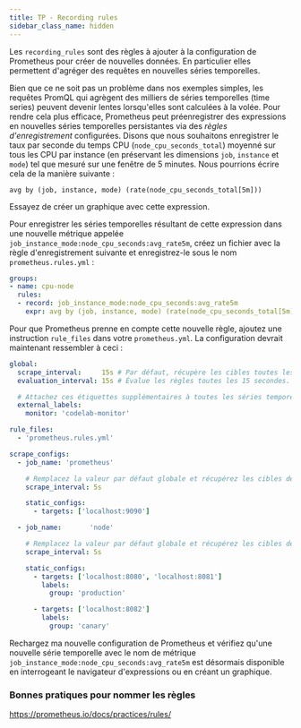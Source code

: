 ```yaml
---
title: TP - Recording rules
sidebar_class_name: hidden
---
```


Les `recording_rules` sont des règles à ajouter à la configuration de Prometheus pour créer de nouvelles données. En particulier elles permettent d'agréger des requêtes en nouvelles séries temporelles.

Bien que ce ne soit pas un problème dans nos exemples simples, les requêtes PromQL qui agrègent des milliers de séries temporelles (time series) peuvent devenir lentes lorsqu'elles sont calculées à la volée. Pour rendre cela plus efficace, Prometheus peut préenregistrer des expressions en nouvelles séries temporelles persistantes via des *règles d'enregistrement* configurées. Disons que nous souhaitons enregistrer le taux par seconde du temps CPU (`node_cpu_seconds_total`) moyenné sur tous les CPU par instance (en préservant les dimensions `job`, `instance` et `mode`) tel que mesuré sur une fenêtre de 5 minutes. Nous pourrions écrire cela de la manière suivante :

```
avg by (job, instance, mode) (rate(node_cpu_seconds_total[5m]))
```

Essayez de créer un graphique avec cette expression.

Pour enregistrer les séries temporelles résultant de cette expression dans une nouvelle métrique appelée `job_instance_mode:node_cpu_seconds:avg_rate5m`, créez un fichier avec la règle d'enregistrement suivante et enregistrez-le sous le nom `prometheus.rules.yml` :

```yaml
groups:
- name: cpu-node
  rules:
  - record: job_instance_mode:node_cpu_seconds:avg_rate5m
    expr: avg by (job, instance, mode) (rate(node_cpu_seconds_total[5m]))
```

Pour que Prometheus prenne en compte cette nouvelle règle, ajoutez une instruction `rule_files` dans votre `prometheus.yml`. La configuration devrait maintenant ressembler à ceci :

```yaml
global:
  scrape_interval:     15s # Par défaut, récupère les cibles toutes les 15 secondes.
  evaluation_interval: 15s # Évalue les règles toutes les 15 secondes.

  # Attachez ces étiquettes supplémentaires à toutes les séries temporelles collectées par cette instance Prometheus.
  external_labels:
    monitor: 'codelab-monitor'

rule_files:
  - 'prometheus.rules.yml'

scrape_configs:
  - job_name: 'prometheus'

    # Remplacez la valeur par défaut globale et récupérez les cibles de ce job toutes les 5 secondes.
    scrape_interval: 5s

    static_configs:
      - targets: ['localhost:9090']

  - job_name:       'node'

    # Remplacez la valeur par défaut globale et récupérez les cibles de ce job toutes les 5 secondes.
    scrape_interval: 5s

    static_configs:
      - targets: ['localhost:8080', 'localhost:8081']
        labels:
          group: 'production'

      - targets: ['localhost:8082']
        labels:
          group: 'canary'
```

Rechargez ma nouvelle configuration de Prometheus et vérifiez qu'une nouvelle série temporelle avec le nom de métrique `job_instance_mode:node_cpu_seconds:avg_rate5m` est désormais disponible en interrogeant le navigateur d'expressions ou en créant un graphique.

### Bonnes pratiques pour nommer les règles

https://prometheus.io/docs/practices/rules/
